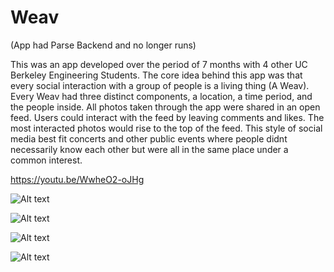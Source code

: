 # Weav

 (App had Parse Backend and no longer runs)


This was an app developed over the period of 7 months with 4 other UC Berkeley Engineering Students.
The core idea behind this app was that every social interaction with a group of people is a living thing (A Weav). Every Weav had three distinct components, a location, a time period, and the people inside. All photos taken through the app were shared in an open feed. Users could interact with the feed by leaving comments and likes. The most interacted photos would rise to the top of the feed. This style of social media best fit concerts and other public events where people didnt necessarily know each other but were all in the same place under a common interest.   

https://youtu.be/WwheO2-oJHg

![Alt text](https://user-images.githubusercontent.com/10662653/29693043-482cec3a-88e8-11e7-89a9-5c68d1c0727b.jpg  "Itunes Connect")

![Alt text](https://user-images.githubusercontent.com/10662653/29693045-4aa5a8bc-88e8-11e7-8cc9-895cadc6da82.jpg  "Itunes Connect")

![Alt text](https://user-images.githubusercontent.com/10662653/29693047-4c0605b2-88e8-11e7-9aed-837e862f6cce.jpg  "Itunes Connect")

![Alt text](https://user-images.githubusercontent.com/10662653/29693044-496b4f88-88e8-11e7-9e00-6fa313701c5b.jpg  "Itunes Connect")



